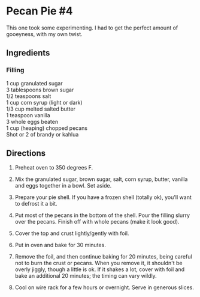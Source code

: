 # Pecan Pie #4

This one took some experimenting. I had to get the perfect amount of gooeyness, with my own twist.

## Ingredients

### Filling

1 cup granulated sugar  
3 tablespoons brown sugar  
1/2 teaspoons salt  
1 cup corn syrup (light or dark)  
1/3 cup melted salted butter  
1 teaspoon vanilla  
3 whole eggs beaten  
1 cup (heaping) chopped pecans  
Shot or 2 of brandy or kahlua  

## Directions

1. Preheat  oven to 350 degrees F.

2. Mix the granulated sugar, brown sugar, salt, corn syrup, butter, vanilla and eggs together in a bowl. Set aside.

3. Prepare your pie shell. If you have a frozen shell (totally ok), you'll want to defrost it a bit.

4. Put most of the pecans in the bottom of the shell. Pour the filling slurry over the pecans. Finish off with whole pecans (make it look good).

5. Cover the top and crust lightly/gently with foil.

6. Put in oven and bake for 30 minutes.

7. Remove the foil, and then continue baking for 20 minutes, being careful not to burn the crust or pecans. When you remove it, it shouldn't be overly jiggly, though a little is ok. If it shakes a lot, cover with foil and bake an additional 20 minutes; the timing can vary wildly.

8. Cool on wire rack for a few hours or overnight. Serve in generous slices.
